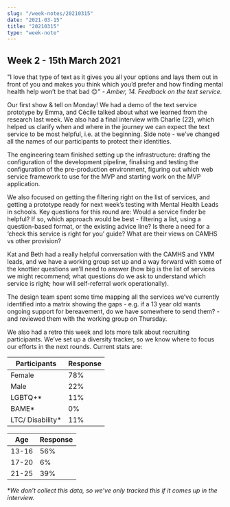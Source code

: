 ```yaml
---
slug: "/week-notes/20210315"
date: "2021-03-15"
title: "20210315"
type: "week-note"
---
```

## Week 2 - 15th March 2021

"I love that type of text as it gives you all your options and lays them out in front of you and makes you think which you’d prefer and how finding mental health help won’t be that bad 😊" *- Amber, 14. Feedback on the text service.*

Our first show & tell on Monday! We had a demo of the text service prototype by Emma, and Cécile talked about what we learned from the research last week. We also had a final interview with Charlie (22), which helped us clarify when and where in the journey we can expect the text service to be most helpful, i.e. at the beginning. Side note - we’ve changed all the names of our participants to protect their identities. 

The engineering team finished setting up the infrastructure: drafting the configuration of the development pipeline, finalising and testing the configuration of the pre-production environment, figuring out which web service framework to use for the MVP and starting work on the MVP application.

We also focused on getting the filtering right on the list of services, and getting a prototype ready for next week’s testing with Mental Health Leads in schools. Key questions for this round are:
Would a service finder be helpful? 
If so, which approach would be best - filtering a list, using a question-based format, or the existing advice line?
Is there a need for a ‘check this service is right for you’ guide?
What are their views on CAMHS vs other provision?

Kat and Beth had a really helpful conversation with the CAMHS and YMM leads, and we have a working group set up and a way forward with some of the knottier questions we’ll need to answer (how big is the list of services we might recommend; what questions do we ask to understand which service is right; how will self-referral work operationally). 

The design team spent some time mapping all the services we’ve currently identified into a matrix showing the gaps - e.g. if a 13 year old wants ongoing support for bereavement, do we have somewhere to send them?  - and reviewed them with the working group on Thursday.

We also had a retro this week and lots more talk about recruiting participants. We’ve set up a diversity tracker, so we know where to focus our efforts in the next rounds. Current stats are:

Participants | Response
------------ | -------------
Female | 78%
Male | 22%
LGBTQ+* | 11%
BAME* | 0%
LTC/ Disability* | 11%

Age | Response
------------ | -------------
13-16 | 56%
17-20 | 6%
21-25 | 39%

**We don’t collect this data, so we’ve only tracked this if it comes up in the interview.*

